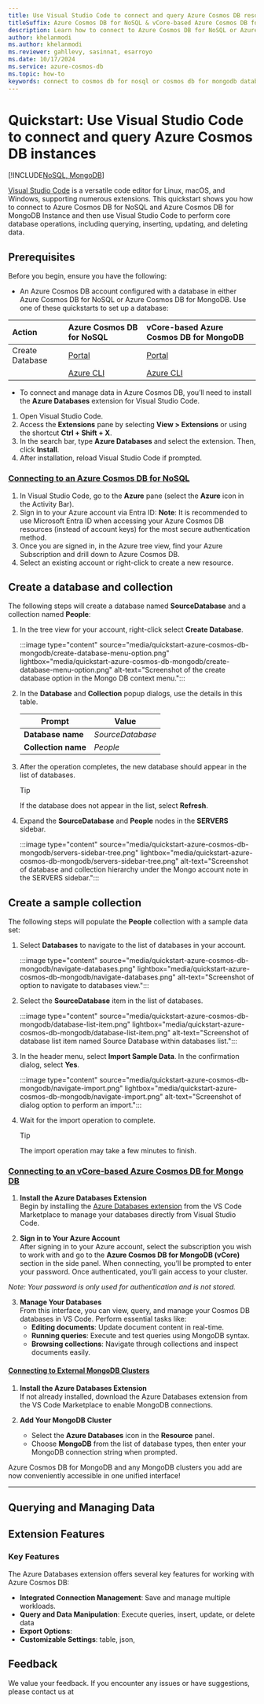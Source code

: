 ```yaml
---
title: Use Visual Studio Code to connect and query Azure Cosmos DB resources 
titleSuffix: Azure Cosmos DB for NoSQL & vCore-based Azure Cosmos DB for MongoDB
description: Learn how to connect to Azure Cosmos DB for NoSQL or Azure Cosmos DB for MongoDB Instance by using Visual Studio Code. 
author: khelanmodi
ms.author: khelanmodi
ms.reviewer: gahllevy, sasinnat, esarroyo
ms.date: 10/17/2024
ms.service: azure-cosmos-db
ms.topic: how-to
keywords: connect to cosmos db for nosql or cosmos db for mongodb database
---
```


# Quickstart: Use Visual Studio Code to connect and query Azure Cosmos DB instances

[!INCLUDE[NoSQL, MongoDB](includes/appliesto-nosql-mongodb.md)]

[Visual Studio Code](https://code.visualstudio.com/docs) is a versatile code editor for Linux, macOS, and Windows, supporting numerous extensions. This quickstart shows you how to connect to Azure Cosmos DB for NoSQL and Azure Cosmos DB for MongoDB Instance and then use Visual Studio Code to perform core database operations, including querying, inserting, updating, and deleting data.

## Prerequisites

Before you begin, ensure you have the following:

- An Azure Cosmos DB account configured with a database in either Azure Cosmos DB for NoSQL or Azure Cosmos DB for MongoDB. Use one of these quickstarts to set up a database:

| Action | Azure Cosmos DB for NoSQL | vCore-based Azure Cosmos DB for MongoDB |
| :--- | :--- | :--- |
| Create Database | [Portal](./nosql/quickstart-portal.md) | [Portal](./mongodb/vcore/quickstart-portal.md) |
| | [Azure CLI](./nosql/quickstart-template-bicep.md) | [Azure CLI](./mongodb/vcore/quickstart-bicep.md) |

- To connect and manage data in Azure Cosmos DB, you’ll need to install the **Azure Databases** extension for Visual Studio Code.

1. Open Visual Studio Code.
2. Access the **Extensions** pane by selecting **View > Extensions** or using the shortcut **Ctrl + Shift + X**.
3. In the search bar, type **Azure Databases** and select the extension. Then, click **Install**.
4. After installation, reload Visual Studio Code if prompted.


### [Connecting to an Azure Cosmos DB for NoSQL](#tab/nosql)

1. In Visual Studio Code, go to the **Azure** pane (select the **Azure** icon in the Activity Bar).
2. Sign in to your Azure account via Entra ID:
**Note**: It is recommended to use Microsoft Entra ID when accessing your Azure Cosmos DB resources (instead of account keys) for the most secure authentication method.
3. Once you are signed in, in the Azure tree view, find your Azure Subscription and drill down to Azure Cosmos DB. 
4. Select an existing account or right-click to create a new resource.


## Create a database and collection

The following steps will create a database named **SourceDatabase** and a collection named **People**:

1. In the tree view for your account, right-click select **Create Database**.

    :::image type="content" source="media/quickstart-azure-cosmos-db-mongodb/create-database-menu-option.png" lightbox="media/quickstart-azure-cosmos-db-mongodb/create-database-menu-option.png" alt-text="Screenshot of the create database option in the Mongo DB context menu.":::

1. In the **Database** and **Collection** popup dialogs, use the details in this table.

    | Prompt | Value |
    | --- | --- |
    | **Database name** | *SourceDatabase* |
    | **Collection name** | *People* |

1. After the operation completes, the new database should appear in the list of databases.

    > [!TIP]
    > If the database does not appear in the list, select **Refresh**.

1. Expand the **SourceDatabase** and **People** nodes in the **SERVERS** sidebar.

    :::image type="content" source="media/quickstart-azure-cosmos-db-mongodb/servers-sidebar-tree.png" lightbox="media/quickstart-azure-cosmos-db-mongodb/servers-sidebar-tree.png" alt-text="Screenshot of database and collection hierarchy under the Mongo account note in the SERVERS sidebar.":::

## Create a sample collection

The following steps will populate the **People** collection with a sample data set:

1. Select **Databases** to navigate to the list of databases in your account.

    :::image type="content" source="media/quickstart-azure-cosmos-db-mongodb/navigate-databases.png" lightbox="media/quickstart-azure-cosmos-db-mongodb/navigate-databases.png" alt-text="Screenshot of option to navigate to databases view.":::

1. Select the **SourceDatabase** item in the list of databases.

    :::image type="content" source="media/quickstart-azure-cosmos-db-mongodb/database-list-item.png" lightbox="media/quickstart-azure-cosmos-db-mongodb/database-list-item.png" alt-text="Screenshot of database list item named Source Database within databases list.":::

1. In the header menu, select **Import Sample Data**. In the confirmation dialog, select **Yes**.

    :::image type="content" source="media/quickstart-azure-cosmos-db-mongodb/navigate-import.png" lightbox="media/quickstart-azure-cosmos-db-mongodb/navigate-import.png" alt-text="Screenshot of dialog option to perform an import.":::

1. Wait for the import operation to complete.

    > [!TIP]
    > The import operation may take a few minutes to finish.


### [Connecting to an vCore-based Azure Cosmos DB for Mongo DB](#tab/CBDMongoDBvCore)

1. **Install the Azure Databases Extension**  
   Begin by installing the [Azure Databases extension](https://marketplace.visualstudio.com/items?itemName=ms-azuretools.vscode-cosmosdb) from the VS Code Marketplace to manage your databases directly from Visual Studio Code.

2. **Sign in to Your Azure Account**  
After signing in to your Azure account, select the subscription you wish to work with and go to the **Azure Cosmos DB for MongoDB (vCore)** section in the side panel. When connecting, you’ll be prompted to enter your password. Once authenticated, you’ll gain access to your cluster. 

*Note: Your password is only used for authentication and is not stored.*

3. **Manage Your Databases**  
   From this interface, you can view, query, and manage your Cosmos DB databases in VS Code. Perform essential tasks like:
   - **Editing documents**: Update document content in real-time.
   - **Running queries**: Execute and test queries using MongoDB syntax.
   - **Browsing collections**: Navigate through collections and inspect documents easily.

#### [Connecting to External MongoDB Clusters](#tab/MongoDB)

1. **Install the Azure Databases Extension**  
   If not already installed, download the Azure Databases extension from the VS Code Marketplace to enable MongoDB connections.

2. **Add Your MongoDB Cluster**  
   - Select the **Azure Databases** icon in the **Resource** panel.
   - Choose **MongoDB** from the list of database types, then enter your MongoDB connection string when prompted.

Azure Cosmos DB for MongoDB and any MongoDB clusters you add are now conveniently accessible in one unified interface!

---

## Querying and Managing Data



## Extension Features

### Key Features

The Azure Databases extension offers several key features for working with Azure Cosmos DB:

- **Integrated Connection Management**: Save and manage multiple workloads.
- **Query and Data Manipulation**: Execute queries, insert, update, or delete data 
- **Export Options**: 
- **Customizable Settings**: table, json, 

## Feedback

We value your feedback. If you encounter any issues or have suggestions, please contact us at 
